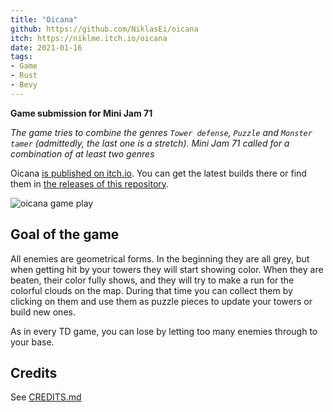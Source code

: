 ```yaml
---
title: "Oicana"
github: https://github.com/NiklasEi/oicana
itch: https://niklme.itch.io/oicana
date: 2021-01-16
tags:
- Game
- Rust
- Bevy
---
```


**Game submission for Mini Jam 71**

*The game tries to combine the genres `Tower defense`, `Puzzle` and `Monster tamer` (admittedly, the last one is a stretch). Mini Jam 71 called for a combination of at least two genres*

Oicana [is published on itch.io](https://niklme.itch.io/oicana). You can get the latest builds there or find them in [the releases of this repository](https://github.com/NiklasEi/oicana/releases).

![oicana game play](oicana.png)

## Goal of the game

All enemies are geometrical forms. In the beginning they are all grey, but when getting hit by your towers they will start showing color. When they are beaten, their color fully shows, and they will try to make a run for the colorful clouds on the map. During that time you can collect them by clicking on them and use them as puzzle pieces to update your towers or build new ones.

As in every TD game, you can lose by letting too many enemies through to your base.

## Credits

See [CREDITS.md](https://github.com/NiklasEi/oicana/blob/master/credits/CREDITS.md)
